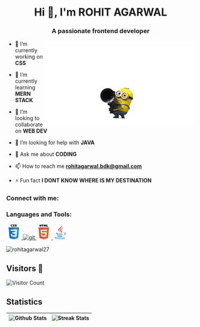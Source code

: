 <h1 align="center">Hi 👋, I'm ROHIT AGARWAL</h1>
<h3 align="center">A passionate frontend developer</h3>
<img align="right" alt="Coding" width="400" src= "https://github.com/rohitagarwal27/rohitagarwal27/blob/main/photof.gif">




- 🔭 I’m currently working on **CSS**

- 🌱 I’m currently learning **MERN STACK**

- 👯 I’m looking to collaborate on **WEB DEV**

- 🤝 I’m looking for help with **JAVA**

- 💬 Ask me about **CODING**

- 📫 How to reach me **rohitagarwal.bdk@gmail.com**

- ⚡ Fun fact **I DONT KNOW WHERE IS MY DESTINATION**

<h3 align="left">Connect with me:</h3>
<p align="left">
</p>

<h3 align="left">Languages and Tools:</h3>
<p align="left"> <a href="https://www.w3schools.com/css/" target="_blank" rel="noreferrer"> <img src="https://raw.githubusercontent.com/devicons/devicon/master/icons/css3/css3-original-wordmark.svg" alt="css3" width="40" height="40"/> </a> <a href="https://git-scm.com/" target="_blank" rel="noreferrer"> <img src="https://www.vectorlogo.zone/logos/git-scm/git-scm-icon.svg" alt="git" width="40" height="40"/> </a> <a href="https://www.w3.org/html/" target="_blank" rel="noreferrer"> <img src="https://raw.githubusercontent.com/devicons/devicon/master/icons/html5/html5-original-wordmark.svg" alt="html5" width="40" height="40"/> </a> <a href="https://www.java.com" target="_blank" rel="noreferrer"> <img src="https://raw.githubusercontent.com/devicons/devicon/master/icons/java/java-original.svg" alt="java" width="40" height="40"/> </a> </p>

<p><img align="center" src="https://github-readme-stats.vercel.app/api/top-langs?username=rohitagarwal27&show_icons=true&locale=en&layout=compact" alt="rohitagarwal27" /></p>
 
## Visitors 👀
![Visitor Count](https://profile-counter.glitch.me/rohitagarwal27/count.svg)

## Statistics 
![Github Stats](https://github-readme-stats.zohan.tech/api?username=rohitagarwal27&show_icons=true&theme=leafy_border=true&border_radius=10) | ![Streak Stats](http://github-readme-streak-stats.herokuapp.com?user=rohitagarwal27&theme=leafy_border=true&border_radius=10) |
-- | -- 

